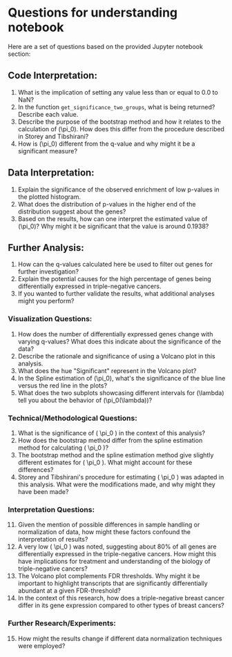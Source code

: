 # Questions for understanding notebook

Here are a set of questions based on the provided Jupyter notebook section:

## Code Interpretation:

1. What is the implication of setting any value less than or equal to 0.0 to NaN?
2. In the function `get_significance_two_groups`, what is being returned? Describe each value.
3. Describe the purpose of the bootstrap method and how it relates to the calculation of \(\pi_0\). How does this differ from the procedure described in Storey and Tibshirani?
4. How is \(\pi_0\) different from the q-value and why might it be a significant measure?

## Data Interpretation:

1. Explain the significance of the observed enrichment of low p-values in the plotted histogram.
2. What does the distribution of p-values in the higher end of the distribution suggest about the genes?
3. Based on the results, how can one interpret the estimated value of \(\pi_0\)? Why might it be significant that the value is around 0.1938?

## Further Analysis:

1. How can the q-values calculated here be used to filter out genes for further investigation?
2. Explain the potential causes for the high percentage of genes being differentially expressed in triple-negative cancers.
3. If you wanted to further validate the results, what additional analyses might you perform?

### Visualization Questions:

1. How does the number of differentially expressed genes change with varying q-values? What does this indicate about the significance of the data?
2. Describe the rationale and significance of using a Volcano plot in this analysis.
3. What does the hue "Significant" represent in the Volcano plot?
4. In the Spline estimation of \(\pi_0\), what's the significance of the blue line versus the red line in the plots?
5. What does the two subplots showcasing different intervals for \(\lambda\) tell you about the behavior of \(\pi_0(\lambda)\)?

### Technical/Methodological Questions:

1. What is the significance of \( \pi_0 \) in the context of this analysis?
2. How does the bootstrap method differ from the spline estimation method for calculating \( \pi_0 \)?
3. The bootstrap method and the spline estimation method give slightly different estimates for \( \pi_0 \). What might account for these differences?
4. Storey and Tibshirani's procedure for estimating \( \pi_0 \) was adapted in this analysis. What were the modifications made, and why might they have been made?

### Interpretation Questions:

11. Given the mention of possible differences in sample handling or normalization of data, how might these factors confound the interpretation of results?
12. A very low \( \pi_0 \) was noted, suggesting about 80% of all genes are differentially expressed in the triple-negative cancers. How might this have implications for treatment and understanding of the biology of triple-negative cancers?
13. The Volcano plot complements FDR thresholds. Why might it be important to highlight transcripts that are significantly differentially abundant at a given FDR-threshold?
14. In the context of this research, how does a triple-negative breast cancer differ in its gene expression compared to other types of breast cancers?

### Further Research/Experiments:

15. How might the results change if different data normalization techniques were employed?
